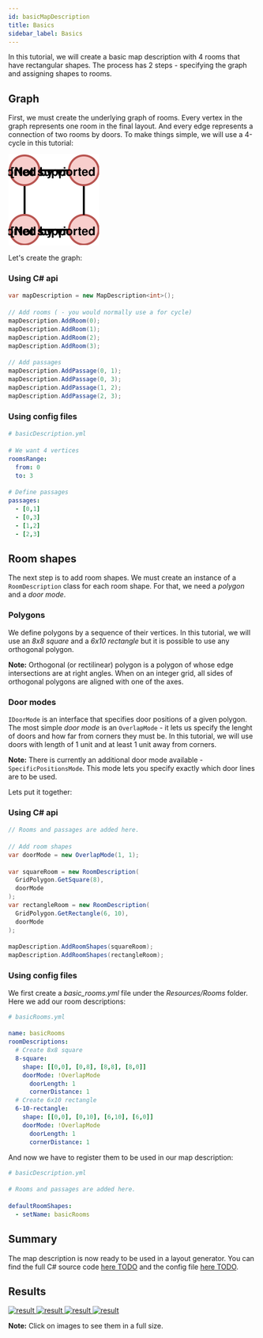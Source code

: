 ```yaml
---
id: basicMapDescription
title: Basics
sidebar_label: Basics
---
```


In this tutorial, we will create a basic map description with 4 rooms that have rectangular shapes. The process has 2 steps - specifying the graph and assigning shapes to rooms.

## Graph
First, we must create the underlying graph of rooms. Every vertex in the graph represents one room in the final layout. And every edge represents a connection of two rooms by doors. To make things simple, we will use a 4-cycle in this tutorial:

![alt-text](assets/basics/graph.svg)

Let's create the graph:

### Using C# api
```csharp
var mapDescription = new MapDescription<int>();

// Add rooms ( - you would normally use a for cycle)
mapDescription.AddRoom(0);
mapDescription.AddRoom(1);
mapDescription.AddRoom(2);
mapDescription.AddRoom(3);

// Add passages
mapDescription.AddPassage(0, 1);
mapDescription.AddPassage(0, 3);
mapDescription.AddPassage(1, 2);
mapDescription.AddPassage(2, 3);
```

### Using config files
```yaml
# basicDescription.yml

# We want 4 vertices
roomsRange:
  from: 0
  to: 3

# Define passages
passages:
  - [0,1]
  - [0,3]
  - [1,2]
  - [2,3]
```

## Room shapes
The next step is to add room shapes. We must create an instance of a `RoomDescription` class for each room shape. For that, we need a *polygon* and a *door mode*. 

### Polygons
We define polygons by a sequence of their vertices. In this tutorial, we will use an *8x8 square* and a *6x10 rectangle* but it is possible to use any orthogonal polygon.

**Note:** Orthogonal (or rectilinear) polygon is a polygon of whose edge intersections are at right angles. When on an integer grid, all sides of orthogonal polygons are aligned with one of the axes.

### Door modes
`IDoorMode` is an interface that specifies door positions of a given polygon. The most simple *door mode* is an `OverlapMode` - it lets us specify the lenght of doors and how far from corners they must be. In this tutorial, we will use doors with length of 1 unit and at least 1 unit away from corners.

**Note:** There is currently an additional door mode available - `SpecificPositionsMode`. This mode lets you specify exactly which door lines are to be used.

Lets put it together:

### Using C# api
```csharp
// Rooms and passages are added here.

// Add room shapes
var doorMode = new OverlapMode(1, 1);

var squareRoom = new RoomDescription(
  GridPolygon.GetSquare(8),
  doorMode
);
var rectangleRoom = new RoomDescription(
  GridPolygon.GetRectangle(6, 10),
  doorMode
);

mapDescription.AddRoomShapes(squareRoom);
mapDescription.AddRoomShapes(rectangleRoom);
```

### Using config files
We first create a *basic_rooms.yml* file under the *Resources/Rooms* folder. Here we add our room descriptions:

```yaml
# basicRooms.yml

name: basicRooms
roomDescriptions:
  # Create 8x8 square
  8-square:
    shape: [[0,0], [0,8], [8,8], [8,0]]
    doorMode: !OverlapMode
      doorLength: 1
      cornerDistance: 1
  # Create 6x10 rectangle
  6-10-rectangle:
    shape: [[0,0], [0,10], [6,10], [6,0]]
    doorMode: !OverlapMode
      doorLength: 1
      cornerDistance: 1
```

And now we have to register them to be used in our map description:

```yaml
# basicDescription.yml

# Rooms and passages are added here.

defaultRoomShapes:
  - setName: basicRooms
```

## Summary
The map description is now ready to be used in a layout generator. You can find the full C# source code [here TODO](TODO) and the config file [here TODO](TODO).

## Results

<div class="results">
  <a href="/MapGeneration/docs/assets/basics/0.jpg" target="_blank">
    <img src="/MapGeneration/docs/assets/basics/0.jpg" alt="result">
  </a>
  <a href="/MapGeneration/docs/assets/basics/1.jpg" target="_blank">
    <img src="/MapGeneration/docs/assets/basics/1.jpg" alt="result">
  </a>
  <a href="/MapGeneration/docs/assets/basics/2.jpg" target="_blank">
    <img src="/MapGeneration/docs/assets/basics/2.jpg" alt="result">
  </a>
  <a href="/MapGeneration/docs/assets/basics/3.jpg" target="_blank">
    <img src="/MapGeneration/docs/assets/basics/3.jpg" alt="result">
  </a>
</div>

**Note:** Click on images to see them in a full size.